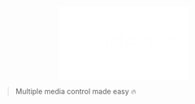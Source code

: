 <div align="center">
    <img src="https://github.com/Arciiix/Videove/blob/main/assets/logo-full.png?raw=true" width="255px" height="144px" alt="Videove" align="center">
</div>

> Multiple media control made easy 🔥

